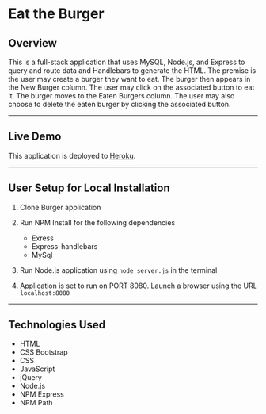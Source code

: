 # Eat the Burger

## Overview
This is a full-stack application that uses MySQL, Node.js, and Express to query and route data and Handlebars to generate the HTML. The premise is the user may create a burger they want to eat. The burger then appears in the New Burger column. The user may click on the associated button to eat it. The burger moves to the Eaten Burgers column. The user may also choose to delete the eaten burger by clicking the associated button.

---
## Live Demo
This application is deployed to [Heroku](https://apple-tart-46373.herokuapp.com/). 

---
## User Setup for Local Installation

1. Clone Burger application

2. Run NPM Install for the following dependencies
    * Exress
    * Express-handlebars
    * MySql

3. Run Node.js application using `node server.js` in the terminal

4. Application is set to run on PORT 8080. Launch a browser using the URL `localhost:8080`

---
## Technologies Used
* HTML
* CSS Bootstrap
* CSS
* JavaScript 
* jQuery
* Node.js
* NPM Express
* NPM Path
